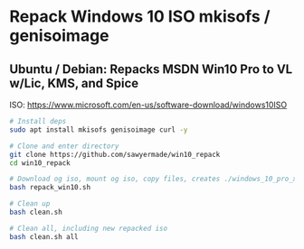 # Repack Windows 10 ISO mkisofs / genisoimage
## Ubuntu / Debian: Repacks MSDN Win10 Pro to VL w/Lic, KMS, and Spice

ISO: https://www.microsoft.com/en-us/software-download/windows10ISO
```bash
# Install deps
sudo apt install mkisofs genisoimage curl -y

# Clone and enter directory
git clone https://github.com/sawyermade/win10_repack
cd win10_repack

# Download og iso, mount og iso, copy files, creates ./windows_10_pro_x64_vl-2004_REPACK.iso
bash repack_win10.sh

# Clean up
bash clean.sh

# Clean all, including new repacked iso
bash clean.sh all
```
